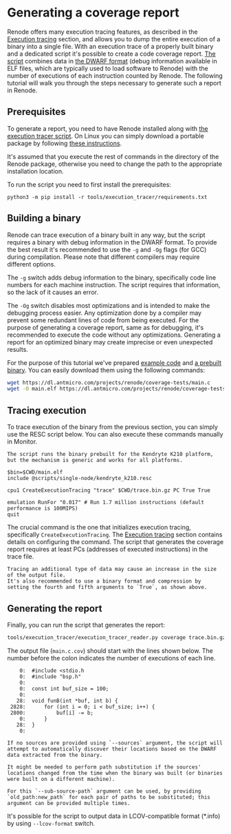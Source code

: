 # Generating a coverage report

Renode offers many execution tracing features, as described in the [Execution tracing](https://renode.readthedocs.io/en/latest/advanced/execution-tracing.html#execution-tracing) section, and allows you to dump the entire execution of a binary into a single file. 
With an execution trace of a properly built binary and a dedicated script it's possible to create a code coverage report.
[The script](https://github.com/renode/renode/blob/master/tools/execution_tracer/execution_tracer_reader.py) combines data in [the DWARF format](https://dwarfstd.org/) (debug information available in ELF files, which are typically used to load software to Renode) with the number of executions of each instruction counted by Renode. 
The following tutorial will walk you through the steps necessary to generate such a report in Renode.

## Prerequisites

To generate a report, you need to have Renode installed along with [the execution tracer script](https://github.com/renode/renode/blob/master/tools/execution_tracer/execution_tracer_reader.py).
On Linux you can simply download a portable package by following [these instructions](https://github.com/renode/renode/blob/master/README.md#using-the-linux-portable-release).

It's assumed that you execute the rest of commands in the directory of the Renode package, otherwise you need to change the path to the appropriate installation location.

To run the script you need to first install the prerequisites:
```
python3 -m pip install -r tools/execution_tracer/requirements.txt
```

## Building a binary

Renode can trace execution of a binary built in any way, but the script requires a binary with debug information in the DWARF format.
To provide the best result it's recommended to use the `-g` and `-Og` flags (for GCC) during compilation.
Please note that different compilers may require different options.

The `-g` switch adds debug information to the binary, specifically code line numbers for each machine instruction.
The script requires that information, so the lack of it causes an error. 

The `-Og` switch disables most optimizations and is intended to make the debugging process easier.
Any optimization done by a compiler may prevent some redundant lines of code from being executed.
For the purpose of generating a coverage report, same as for debugging, it's recommended to execute the code without any optimizations.
Generating a report for an optimized binary may create imprecise or even unexpected results.

For the purpose of this tutorial we've prepared [example code](https://dl.antmicro.com/projects/renode/coverage-tests/main.c) and [a prebuilt binary](https://dl.antmicro.com/projects/renode/coverage-tests/coverage-test.elf-s_3603888-0f7cfe992528c2576a9ac6a4dcc3a41b03d1d6eb).
You can easily download them using the following commands:
```bash
wget https://dl.antmicro.com/projects/renode/coverage-tests/main.c
wget -O main.elf https://dl.antmicro.com/projects/renode/coverage-tests/coverage-test.elf-s_3603888-0f7cfe992528c2576a9ac6a4dcc3a41b03d1d6eb 
```

## Tracing execution

To trace execution of the binary from the previous section, you can simply use the RESC script below.
You can also execute these commands manually in Monitor.
```{note}
The script runs the binary prebuilt for the Kendryte K210 platform, but the mechanism is generic and works for all platforms.
```
```
$bin=$CWD/main.elf
include @scripts/single-node/kendryte_k210.resc

cpu1 CreateExecutionTracing "trace" $CWD/trace.bin.gz PC True True

emulation RunFor "0.017" # Run 1.7 million instructions (default performance is 100MIPS)
quit
```
The crucial command is the one that initializes execution tracing, specifically `CreateExecutionTracing`.
The [Execution tracing](https://renode.readthedocs.io/en/latest/advanced/execution-tracing.html#execution-tracing) section contains details on configuring the command.
The script that generates the coverage report requires at least PCs (addresses of executed instructions) in the trace file.
```{note}
Tracing an additional type of data may cause an increase in the size of the output file.
It's also recommended to use a binary format and compression by setting the fourth and fifth arguments to `True`, as shown above.
```

## Generating the report

Finally, you can run the script that generates the report:
```bash
tools/execution_tracer/execution_tracer_reader.py coverage trace.bin.gz --binary main.elf --sources main.c --output main.c.cov
```
 
The output file (`main.c.cov`) should start with the lines shown below.
The number before the colon indicates the number of executions of each line.
```
    0:  #include <stdio.h
    0:	#include "bsp.h"
    0:	
    0:	const int buf_size = 100;
    0:	
   28:	void funB(int *buf, int b) {
 2828:		for (int i = 0; i < buf_size; i++) {
 2800:			buf[i] -= b;
    0:		}
   28:	}
    0:	
```

```{note}
If no sources are provided using `--sources` argument, the script will attempt to automatically discover their locations based on the DWARF data extracted from the binary.

It might be needed to perform path substitution if the sources' locations changed from the time when the binary was built (or binaries were built on a different machine).

For this `--sub-source-path` argument can be used, by providing `old_path:new_path` for each pair of paths to be substituted; this argument can be provided multiple times.
```

It's possible for the script to output data in LCOV-compatible format (*.info) by using `--lcov-format` switch.
